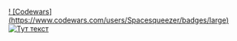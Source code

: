 [! [Codewars] (https://www.codewars.com/users/Spacesqueezer/badges/large)](https://www.codewars.com/users/Spacesqueezer)
[![Тут текст](https://img.youtube.com/vi/RHPYGwVQB2o/0.jpg)](https://youtu.be/RHPYGwVQB2o)
